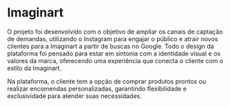 # Imaginart
O projeto foi desenvolvido com o objetivo de ampliar os canais de captação de demandas, utilizando o Instagram para engajar o público e atrair novos clientes para a Imaginart a partir de buscas no Google. Todo o design da plataforma foi pensado para estar em sintonia com a identidade visual e os valores da marca, oferecendo uma experiência que conecta o cliente com o estilo da Imaginart.

Na plataforma, o cliente tem a opção de comprar produtos prontos ou realizar encomendas personalizadas, garantindo flexibilidade e exclusividade para atender suas necessidades.
